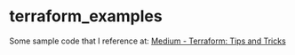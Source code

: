 # terraform_examples

Some sample code that I reference at: [Medium - Terraform: Tips and Tricks]()
